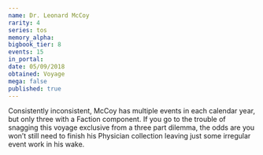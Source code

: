 ```yaml
---
name: Dr. Leonard McCoy
rarity: 4
series: tos
memory_alpha:
bigbook_tier: 8
events: 15
in_portal:
date: 05/09/2018
obtained: Voyage
mega: false
published: true
---
```


Consistently inconsistent, McCoy has multiple events in each calendar year, but only three with a Faction component. If you go to the trouble of snagging this voyage exclusive from a three part dilemma, the odds are you won’t still need to finish his Physician collection leaving just some irregular event work in his wake.
